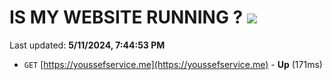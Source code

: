 # IS MY WEBSITE RUNNING ? [![](https://img.shields.io/static/v1?label=Sponsor&message=%E2%9D%A4&logo=GitHub&color=%23fe8e86)](https://github.com/sponsors/<username>)

Last updated: **5/11/2024, 7:44:53 PM**

- `GET` [https://youssefservice.me](https://youssefservice.me) - **Up** (171ms)
